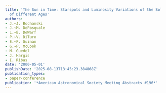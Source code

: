 ```yaml
---
title: 'The Sun in Time: Starspots and Luminosity Variations of the Solar-type Stars
  of Different Ages'
authors:
- J.~J. Bochanski
- J.~M. DePasquale
- L.~E. DeWarf
- P.~V. DiTuro
- E.~F. Guinan
- G.~P. McCook
- M. Guedel
- J. Hargis
- I. Ribas
date: '2000-05-01'
publishDate: '2025-08-13T13:45:23.384868Z'
publication_types:
- paper-conference
publication: '*American Astronomical Society Meeting Abstracts #196*'
---
```

